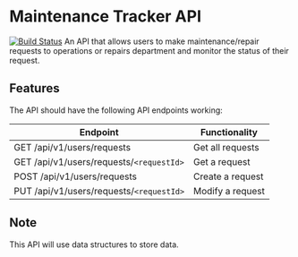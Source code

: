 # Maintenance Tracker API
[![Build Status](https://travis-ci.org/leni1/main-tracker-api.svg?branch=develop)](https://travis-ci.org/leni1/main-tracker-api/)
An API that allows users to make maintenance/repair requests to operations or repairs department and monitor the status of their request.

## Features
The API should have the following API endpoints working:

Endpoint | Functionality
-------- | -------------
GET /api/v1/users/requests | Get all requests
GET /api/v1/users/requests/`<requestId>` | Get a request
POST /api/v1/users/requests | Create a request
PUT /api/v1/users/requests/`<requestId>` | Modify a request

## Note
This API will use data structures to store data.
